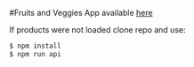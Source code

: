 #Fruits and Veggies
App available [here](https://mcebrzyna.github.io/FruitsAndVeggies/)

If products were not loaded clone repo and use:

```sh
$ npm install
$ npm run api
```